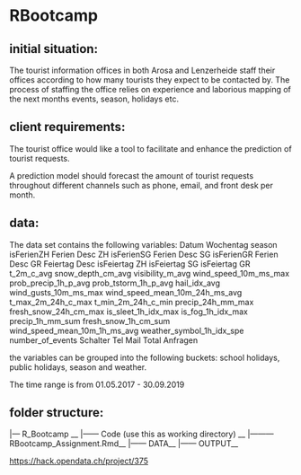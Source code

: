 # RBootcamp

## initial situation:

The tourist information offices in both Arosa and Lenzerheide staff their offices according to how many tourists they expect to be contacted by. The process of staffing the office relies on experience and laborious mapping of the next months events, season, holidays etc.

## client requirements:

The tourist office would like a tool to facilitate and enhance the prediction of tourist requests.

A prediction model should forecast the amount of tourist requests throughout different channels such as phone, email, and front desk per month. 

## data: 

The data set contains the following variables:
Datum	Wochentag	season	isFerienZH	Ferien Desc ZH	isFerienSG	Ferien Desc SG	isFerienGR	Ferien Desc GR	Feiertag Desc	isFeiertag ZH	isFeiertag SG	isFeiertag GR	t_2m_c_avg	snow_depth_cm_avg	visibility_m_avg	wind_speed_10m_ms_max	prob_precip_1h_p_avg	prob_tstorm_1h_p_avg	hail_idx_avg	wind_gusts_10m_ms_max	wind_speed_mean_10m_24h_ms_avg	t_max_2m_24h_c_max	t_min_2m_24h_c_min	precip_24h_mm_max	fresh_snow_24h_cm_max	is_sleet_1h_idx_max	is_fog_1h_idx_max	precip_1h_mm_sum	fresh_snow_1h_cm_sum	wind_speed_mean_10m_1h_ms_avg	weather_symbol_1h_idx_spe	number_of_events	Schalter	Tel	Mail	Total Anfragen

the variables can be grouped into the following buckets: school holidays, public holidays, season and weather. 

The time range is from 01.05.2017 - 30.09.2019

## folder structure:

|— R_Bootcamp __
|—— Code (use this as working directory) __
|——— RBootcamp_Assignment.Rmd__
|—— DATA__
|—— OUTPUT__

 
 
https://hack.opendata.ch/project/375
